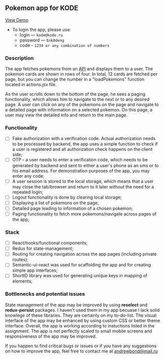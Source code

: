 ## Pokemon app for KODE
[View Demo](https://pokemons-for-kode.000webhostapp.com/)

- To login the app, please use:
  - login — `kode@kode.ru`
  - password — `Enk0deng`
  - code - `1234 or any combination of numbers`

### Description

The app fetches pokemons from an [API](https://pokemontcg.io/) and displays them to a user. The pokemon cards are shown in rows of four. In total, 12 cards are fetched per page, but you can change the number in a "loadPokemons" function located in actions.jsx file. 

As the user scrolls down to the bottom of the page, he sees a paging functionality, which allows him to navigate to the next or to any desired page. A user can click on any of the pokemons on the page and navigate to a detailed page with information on a selected pokemon. On this page, a user may view the detailed info and return to the main page.

### Functionality

- [ ] Fake authorization with a verification code. Actual authorization needs to be processed by backend, the app uses a simple function to check if a user is registered and all authorization check happens on the client side;
- [ ] OTP - a user needs to enter a verification code, which needs to be generated by backend and sent to either a user's phone as an sms or to his email address. For demonstration purposes of the app, you may enter any code;
- [ ] A user session is stored to the local storage, which means that a user may close the tab/browser and return to it later without the need for a repeated login;
- [ ] Logout functionality is done by clearing local storage;
- [ ] Displaying a list of pokemons on the page;
- [ ] Detailed page leading to information of a chosen pokemon;
- [ ] Paging functionality to fetch more pokemons/navigate across pages of the app;

### Stack

- [ ] React/hooks/functional components;
- [ ] Redux for state-management;
- [ ] Routing for creating navigation across the app pages (including private routes);
- [ ] Semantic-ui-react was used for scaffolding the app and for creating simple app interfaces;
- [ ] ShortID library was used for generating unique keys in mapping of elements;

### Bottlenecks and potential issues

State management of the app may be improved by using **reselect** and **redux-persist** packages. I haven't used them in my app becuase I lack solid knowlege of these libraries. They are certainly on my to-do-list. The visual interface of the app may be enhanced by using custom CSS or better theme interface. Overall, the app is working according to instuctions listed in the assignment. The app is not perfectly scaled to small mobile screens and responsiveness of the app may be improved.

If you happen to find critical bugs or issues or if you have any suggestions on how to improve the app, feel free to contact me at andrewbond@mail.ru









